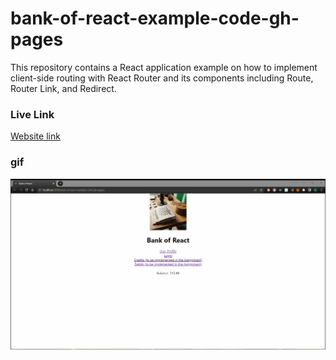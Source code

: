 # bank-of-react-example-code-gh-pages
This repository contains a React application example on how to implement client-side routing with React Router and its components including Route, Router Link, and Redirect.


### Live Link 
[Website link](https://kevinhui98.github.io/bank-of-react-example-code-gh-pages/)

### gif
<img src="public/bank of react.gif" width=2000><br>
